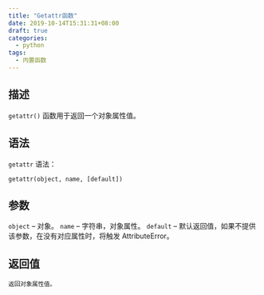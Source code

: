 ```yaml
---
title: "Getattr函数"
date: 2019-10-14T15:31:31+08:00
draft: true
categories:
  - python
tags:
  - 内置函数
---
```

<!--more-->
## 描述

`getattr()` 函数用于返回一个对象属性值。

## 语法
`getattr` 语法：

`getattr(object, name, [default])`

## 参数
`object` – 对象。
`name` – 字符串，对象属性。
`default` – 默认返回值，如果不提供该参数，在没有对应属性时，将触发 AttributeError。


## 返回值
    返回对象属性值。

